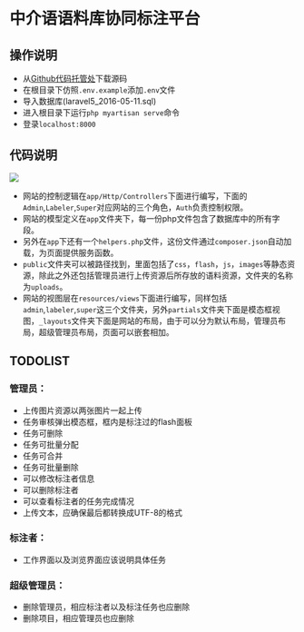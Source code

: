 # 中介语语料库协同标注平台

## 操作说明
+ 从[Github代码托管处](https://github.com/sunlidev/biaozhu/archive/master.zip)下载源码
+ 在根目录下仿照`.env.example`添加`.env`文件
+ 导入数据库(laravel5_2016-05-11.sql)
+ 进入根目录下运行`php myartisan serve`命令
+ 登录`localhost:8000`

## 代码说明
![](https://raw.githubusercontent.com/sunlidev/biaozhu/master/biaozhu_model.png)
+ 网站的控制逻辑在`app/Http/Controllers`下面进行编写，下面的`Admin`,`Labeler`,`Super`对应网站的三个角色，`Auth`负责控制权限。
+ 网站的模型定义在`app`文件夹下，每一份php文件包含了数据库中的所有字段。
+ 另外在`app`下还有一个`helpers.php`文件，这份文件通过`composer.json`自动加载，为页面提供服务函数。
+ `public`文件夹可以被路径找到，里面包括了`css`，`flash`，`js`，`images`等静态资源，除此之外还包括管理员进行上传资源后所存放的语料资源，文件夹的名称为`uploads`。
+ 网站的视图层在`resources/views`下面进行编写，同样包括`admin`,`labeler`,`super`这三个文件夹，另外`partials`文件夹下面是模态框视图，`_layouts`文件夹下面是网站的布局，由于可以分为默认布局，管理员布局，超级管理员布局，页面可以嵌套相加。

## TODOLIST
### 管理员：
+ 上传图片资源以两张图片一起上传
+ 任务审核弹出模态框，框内是标注过的flash面板
+ 任务可删除
+ 任务可批量分配
+ 任务可合并
+ 任务可批量删除
+ 可以修改标注者信息
+ 可以删除标注者
+ 可以查看标注者的任务完成情况
+ 上传文本，应确保最后都转换成UTF-8的格式

### 标注者：
+ 工作界面以及浏览界面应该说明具体任务

### 超级管理员：
+ 删除管理员，相应标注者以及标注任务也应删除
+ 删除项目，相应管理员也应删除
